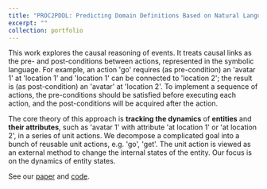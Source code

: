 ```yaml
---
title: "PROC2PDDL: Predicting Domain Definitions Based on Natural Language for Symbolic Planning"
excerpt: ""
collection: portfolio
---
```


This work explores the causal reasoning of events. It treats causal links as the pre- and post-conditions between actions, represented in the symbolic language. For example, an action 'go' requires (as pre-condition) an 'avatar 1' at 'location 1' and 'location 1' can be connected to 'location 2'; the result is (as post-condition) an 'avatar' at 'location 2'. To implement a sequence of actions, the pre-conditions should be satisfied before executing each action, and the post-conditions will be acquired after the action. 

The core theory of this approach is **tracking the dynamics** of **entities** and **their attributes**, such as 'avatar 1' with attribute 'at location 1' or 'at location 2', in a series of unit actions. We decompose a complicated goal into a bunch of reusable unit actions, e.g. 'go', 'get'. The unit action is viewed as an external method to change the internal states of the entity. Our focus is on the dynamics of entity states.

See our [paper]() and [code]().
